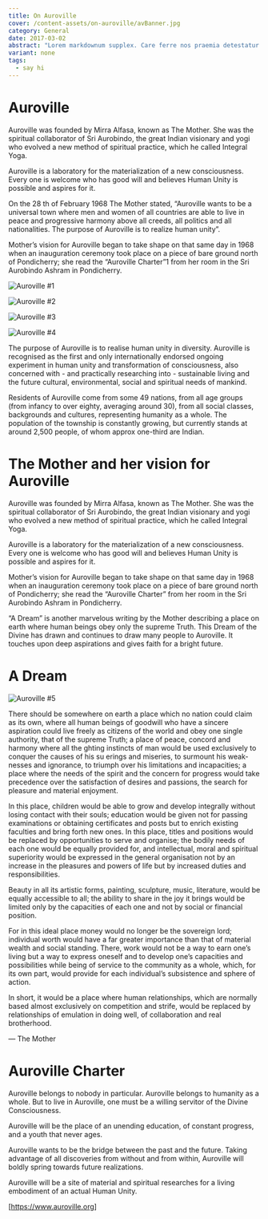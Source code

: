 ```yaml
---
title: On Auroville
cover: /content-assets/on-auroville/avBanner.jpg
category: General
date: 2017-03-02
abstract: "Lorem markdownum supplex. Care ferre nos praemia detestatur oderit vitatumque, tardius pello ostentare; dixit."
variant: none
tags:
  - say hi
---
```


# Auroville

Auroville was founded by Mirra Alfasa, known as The Mother. She was the spiritual collaborator of Sri Aurobindo, the great Indian visionary and yogi who evolved a new method of spiritual practice, which he called Integral Yoga.

Auroville is a laboratory for the materialization of a new consciousness. Every one is welcome who has good will and believes Human Unity is possible and aspires for it.

On the 28 th of February 1968 The Mother stated, “Auroville wants to be a universal town where men and women of all countries are able to live in peace and progressive harmony above all creeds, all politics and all nationalities. The purpose of Auroville is to realize human unity”.

Mother’s vision for Auroville began to take shape on that same day in 1968 when an inauguration ceremony took place on a piece of bare ground north of Pondicherry; she read the “Auroville Charter”1 from her room in the Sri Aurobindo Ashram in Pondicherry.

![Auroville #1](/content-assets/on-auroville/auroville2.jpg)

![Auroville #2](/content-assets/on-auroville/auroville1.jpg)

![Auroville #3](/content-assets/on-auroville/av101_1200X900.jpg)

![Auroville #4](/content-assets/on-auroville/av102_600X900.jpg)

The purpose of Auroville is to realise human unity in diversity. Auroville is recognised as the first and only internationally endorsed ongoing experiment in human unity and transformation of consciousness, also concerned with - and practically researching into - sustainable living and the future cultural, environmental, social and spiritual needs of mankind.

Residents of Auroville come from some 49 nations, from all age groups (from infancy to over eighty, averaging around 30), from all social classes, backgrounds and cultures, representing humanity as a whole. The population of the township is constantly growing, but currently stands at around 2,500 people, of whom approx one-third are Indian.

# The Mother and her vision for Auroville

Auroville was founded by Mirra Alfasa, known as The Mother. She was the spiritual collaborator of Sri Aurobindo, the great Indian visionary and yogi who evolved a new method of spiritual practice, which he called Integral Yoga. 

Auroville is a laboratory for the materialization of a new consciousness. Every one is welcome who has good will and believes Human Unity is possible and aspires for it. 

Mother’s vision for Auroville began to take shape on that same day in 1968 when an inauguration ceremony took place on a piece of bare ground north of Pondicherry; she read the “Auroville Charter” from her room in the Sri Aurobindo Ashram in Pondicherry. 

“A Dream” is another marvelous writing by the Mother describing a place on earth where human beings obey only the supreme Truth. This Dream of the Divine has drawn and continues to draw many people to Auroville. It touches upon deep aspirations and gives faith for a bright future. 

# A Dream

![Auroville #5](/content-assets/on-auroville/av103_1600X900.jpg)

There should be somewhere on earth a place which no nation could claim as its own, where all human beings of goodwill who have a sincere aspiration could live freely as citizens of the world and obey one single authority, that of the supreme Truth; a place of peace, concord and harmony where all the  ghting instincts of man would be used exclusively to conquer the causes of his su erings and miseries, to surmount his weak- nesses and ignorance, to triumph over his limitations and incapacities; a place where the needs of the spirit and the concern for progress would take precedence over the satisfaction of desires and passions, the search for pleasure and material enjoyment.

In this place, children would be able to grow and develop integrally without losing contact with their souls; education would be given not for passing examinations or obtaining certificates and posts but to enrich existing faculties and bring forth new ones. In this place, titles and positions would be replaced by opportunities to serve and organise; the bodily needs of each one would be equally provided for, and intellectual, moral and spiritual superiority would be expressed in the general organisation not by an increase in the pleasures and powers of life but by increased duties and responsibilities.

Beauty in all its artistic forms, painting, sculpture, music, literature, would be equally accessible to all; the ability to share in the joy it brings would be limited only by the capacities of each one and not by social or financial position.

For in this ideal place money would no longer be the sovereign lord; individual worth would have a far greater importance than that of material wealth and social standing. There, work would not be a way to earn one’s living but a way to express oneself and to develop one’s capacities and possibilities while being of service to the community as a whole, which, for its own part, would provide for each individual’s subsistence and sphere of action.

In short, it would be a place where human relationships, which are normally based almost exclusively on competition and strife, would be replaced by relationships of emulation in doing well, of collaboration and real brotherhood.

— The Mother

# Auroville Charter

Auroville belongs to nobody in particular. Auroville belongs to humanity as a whole. But to live in Auroville, one must be a willing servitor of the Divine Consciousness. 

Auroville will be the place of an unending education, of constant progress, and a youth that never ages. 

Auroville wants to be the bridge between the past and the future. Taking advantage of all discoveries from without and from within, Auroville will boldly spring towards future realizations. 

Auroville will be a site of material and spiritual researches for a living embodiment of an actual Human Unity. 

[https://www.auroville.org]
